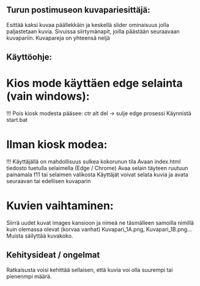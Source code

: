 ## Turun postimuseon kuvapariesittäjä:

Esittää kaksi kuvaa päällekkäin ja keskellä slider ominaisuus jolla paljastetaan kuvia.
Sivuissa siirtymänapit, joilla päästään seuraavaan kuvapariin.
Kuvapareja on yhteensä neljä

## Käyttöohje:

# Kios mode käyttäen edge selainta (vain windows):

!!! Pois kiosk modesta pääsee: ctr alt del -> sulje edge prosessi
Käynnistä start.bat

# Ilman kiosk modea:

!!! Käyttäjällä on mahdollisuus sulkea kokorunun tila
Avaan index.html tiedosto tuetulla selaimella (Edge / Chrome)
Avaa selain täyteen ruutuun painamala f11 tai selaimen valikosta
Käyttäjät voivat selata kuvia ja avata seuraavan tai edellisen kuvaparin

# Kuvien vaihtaminen:

Siirrä uudet kuvat images kansioon ja nimeä ne täsmälleen samoilla nimillä kuin olemassa olevat (korvaa vanhat)
Kuvapari_1A.png, Kuvapari_1B.png...
Muista säilyttää kuvakoko.

## Kehitysideat / ongelmat

Ratkaisusta voisi kehittää sellaisen, että kuvia voi olla suurempi tai pienenmpi määrä.
